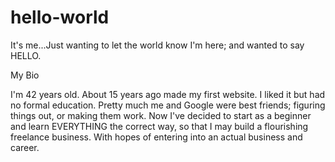 # hello-world
It's me...Just wanting to let the world know I'm here; and wanted to say HELLO.

My Bio

  I'm 42 years old. About 15 years ago made my first website. I liked it but had no formal education. Pretty much me and Google were best friends; figuring things out, or making them work. Now I've decided to start as a beginner and learn EVERYTHING the correct way, so that I may build a flourishing freelance business. With hopes of entering into an actual business and career.
